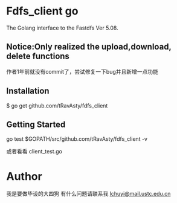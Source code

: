 # Fdfs_client go
The Golang interface to the Fastdfs Ver 5.08.
## Notice:Only realized the upload,download, delete functions
作者1年前就没有commit了，尝试修复一下bug并且新增一点功能
## Installation
$ go get github.com/tRavAsty/fdfs_client
## Getting Started
 go test $GOPATH/src/github.com/tRavAsty/fdfs_client -v

 或者看看 client_test.go

# Author
 我是要做毕设的大四狗
 有什么问题请联系我 lchuyi@mail.ustc.edu.cn
